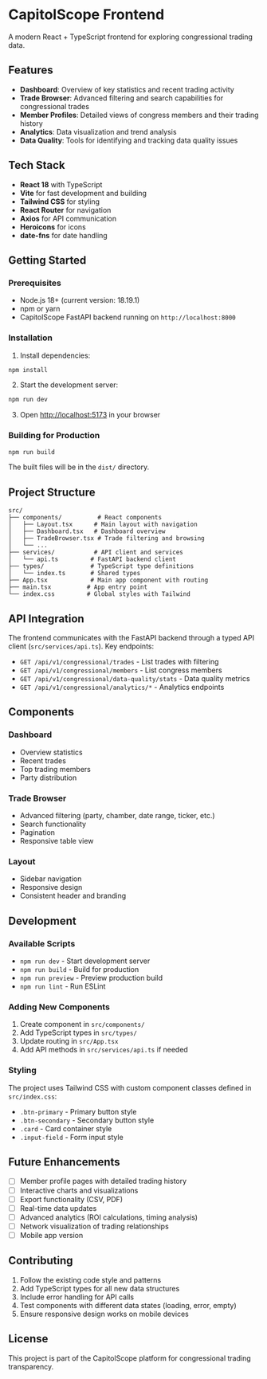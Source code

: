 # CapitolScope Frontend

A modern React + TypeScript frontend for exploring congressional trading data.

## Features

- **Dashboard**: Overview of key statistics and recent trading activity
- **Trade Browser**: Advanced filtering and search capabilities for congressional trades
- **Member Profiles**: Detailed views of congress members and their trading history
- **Analytics**: Data visualization and trend analysis
- **Data Quality**: Tools for identifying and tracking data quality issues

## Tech Stack

- **React 18** with TypeScript
- **Vite** for fast development and building
- **Tailwind CSS** for styling
- **React Router** for navigation
- **Axios** for API communication
- **Heroicons** for icons
- **date-fns** for date handling

## Getting Started

### Prerequisites

- Node.js 18+ (current version: 18.19.1)
- npm or yarn
- CapitolScope FastAPI backend running on `http://localhost:8000`

### Installation

1. Install dependencies:
```bash
npm install
```

2. Start the development server:
```bash
npm run dev
```

3. Open [http://localhost:5173](http://localhost:5173) in your browser

### Building for Production

```bash
npm run build
```

The built files will be in the `dist/` directory.

## Project Structure

```
src/
├── components/          # React components
│   ├── Layout.tsx      # Main layout with navigation
│   ├── Dashboard.tsx   # Dashboard overview
│   ├── TradeBrowser.tsx # Trade filtering and browsing
│   └── ...
├── services/           # API client and services
│   └── api.ts         # FastAPI backend client
├── types/             # TypeScript type definitions
│   └── index.ts       # Shared types
├── App.tsx            # Main app component with routing
├── main.tsx          # App entry point
└── index.css         # Global styles with Tailwind
```

## API Integration

The frontend communicates with the FastAPI backend through a typed API client (`src/services/api.ts`). Key endpoints:

- `GET /api/v1/congressional/trades` - List trades with filtering
- `GET /api/v1/congressional/members` - List congress members
- `GET /api/v1/congressional/data-quality/stats` - Data quality metrics
- `GET /api/v1/congressional/analytics/*` - Analytics endpoints

## Components

### Dashboard
- Overview statistics
- Recent trades
- Top trading members
- Party distribution

### Trade Browser
- Advanced filtering (party, chamber, date range, ticker, etc.)
- Search functionality
- Pagination
- Responsive table view

### Layout
- Sidebar navigation
- Responsive design
- Consistent header and branding

## Development

### Available Scripts

- `npm run dev` - Start development server
- `npm run build` - Build for production
- `npm run preview` - Preview production build
- `npm run lint` - Run ESLint

### Adding New Components

1. Create component in `src/components/`
2. Add TypeScript types in `src/types/`
3. Update routing in `src/App.tsx`
4. Add API methods in `src/services/api.ts` if needed

### Styling

The project uses Tailwind CSS with custom component classes defined in `src/index.css`:

- `.btn-primary` - Primary button style
- `.btn-secondary` - Secondary button style
- `.card` - Card container style
- `.input-field` - Form input style

## Future Enhancements

- [ ] Member profile pages with detailed trading history
- [ ] Interactive charts and visualizations
- [ ] Export functionality (CSV, PDF)
- [ ] Real-time data updates
- [ ] Advanced analytics (ROI calculations, timing analysis)
- [ ] Network visualization of trading relationships
- [ ] Mobile app version

## Contributing

1. Follow the existing code style and patterns
2. Add TypeScript types for all new data structures
3. Include error handling for API calls
4. Test components with different data states (loading, error, empty)
5. Ensure responsive design works on mobile devices

## License

This project is part of the CapitolScope platform for congressional trading transparency.
